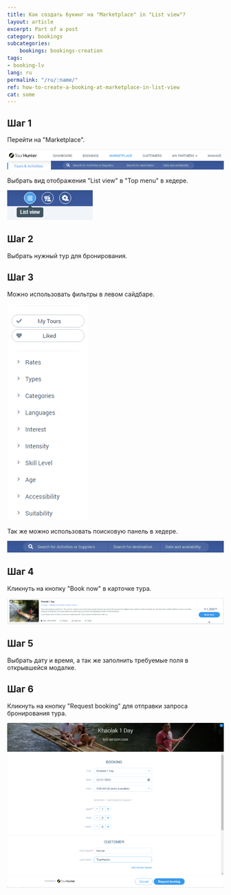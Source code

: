 ```yaml
---
title: Как создать букинг на "Marketplace" in "List view"?
layout: article
excerpt: Part of a post
category: bookings
subcategories:
    bookings: bookings-creation
tags:
- booking-lv
lang: ru
permalink: "/ru/:name/"
ref: how-to-create-a-booking-at-marketplace-in-list-view
cat: some
---
```


## **Шаг 1**

Перейти на "Marketplace".

![How_to_create_a_booking_at_marketplace_in_listview1](/assets/images/how_to_create_a_booking_at_marketplace_in_listview1.png)

Выбрать вид отображения "List view" в "Top menu" в хедере.

![How_to_create_a_booking_at_marketplace_in_listview2](/assets/images/how_to_create_a_booking_at_marketplace_in_listview2.png)

## **Шаг 2**

Выбрать нужный тур для бронирования.

## **Шаг 3**

Можно использовать фильтры в левом сайдбаре.

![How_to_create_a_booking_at_marketplace_in_listview3](/assets/images/how_to_create_a_booking_at_marketplace_in_listview3.png)

Так же можно использовать поисковую панель в хедере.

![How_to_create_a_booking_at_marketplace_in_listview4](/assets/images/how_to_create_a_booking_at_marketplace_in_listview4.png)

## **Шаг 4**

Кликнуть на кнопку "Book now" в карточке тура.

![How_to_create_a_booking_at_marketplace_in_listview6](/assets/images/how_to_create_a_booking_at_marketplace_in_listview6.png)

## **Шаг 5**

Выбрать дату и время, а так же заполнить требуемые поля в открывшейся модалке.

## **Шаг 6**

Кликнуть на кнопку "Request booking" для отправки запроса бронирования тура.

![How_to_create_a_booking_at_marketplace_in_listview5](/assets/images/how_to_create_a_booking_at_marketplace_in_listview5.png)
